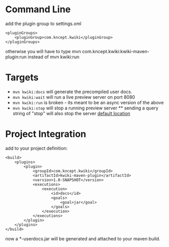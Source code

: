 Command Line
============

add the plugin group to settings.xml

	<pluginGroups>
		<pluginGroup>com.kncept.kwiki</pluginGroup>
	</pluginGroups>


otherwise you will have to type
	mvn com.kncept.kwiki:kwiki-maven-plugin:run
instead of
	mvn kwiki:run


Targets
=======

* <code>mvn kwiki:docs</code> will generate the precompiled user docs.
* <code>mvn kwiki:wait</code> will run a live preview server on port 8080 
* <code>mvn kwiki:run</code> is broken - its meant to be an async version of the above
* <code>mvn kwiki:stop</code> will stop a running preview server
** sending a query string of "stop" will also stop the server [default location](http://localhost:8080/?stop)


Project Integration
===================

add to your project definition:

	<build>
		<plugins>
			<plugin>
				<groupId>com.kncept.kwiki</groupId>
				<artifactId>kwiki-maven-plugin</artifactId>
				<version>1.0-SNAPSHOT</version>
				<executions>
					<execution>
						<id>docs</id>
						<goals>
							<goal>jar</goal>
						</goals>
					</execution>
				</executions>
			</plugin>
		</plugins>
	</build>

now a *-userdocs.jar will be generated and attached to your maven build.
